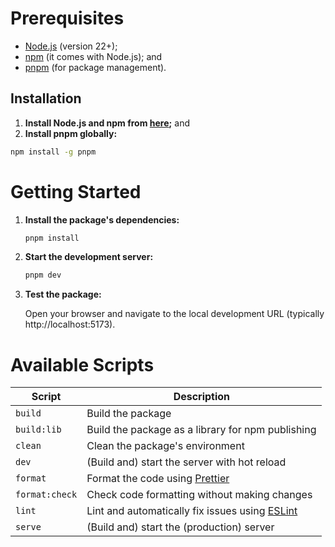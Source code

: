 # Prerequisites

- [Node.js](https://nodejs.org/) (version 22+);
- [npm](https://npmjs.com/) (it comes with Node.js); and
- [pnpm](https://pnpm.io/) (for package management).

## Installation

1. **Install Node.js and npm from [here](https://nodejs.org/en/download/package-manager);** and
2. **Install pnpm globally:**

```bash
npm install -g pnpm
```

# Getting Started

1. **Install the package's dependencies:**

   ```bash
   pnpm install
   ```

2. **Start the development server:**

   ```bash
   pnpm dev
   ```

3. **Test the package:**

   Open your browser and navigate to the local development URL (typically http://localhost:5173).

# Available Scripts

| Script         | Description                                                           |
| -------------- | --------------------------------------------------------------------- |
| `build`        | Build the package                                                     |
| `build:lib`    | Build the package as a library for npm publishing                     |
| `clean`        | Clean the package's environment                                       |
| `dev`          | (Build and) start the server with hot reload                          |
| `format`       | Format the code using [Prettier](https://prettier.io/)                |
| `format:check` | Check code formatting without making changes                          |
| `lint`         | Lint and automatically fix issues using [ESLint](https://eslint.org/) |
| `serve`        | (Build and) start the (production) server                             |
